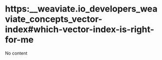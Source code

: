 # https:__weaviate.io_developers_weaviate_concepts_vector-index#which-vector-index-is-right-for-me
No content
